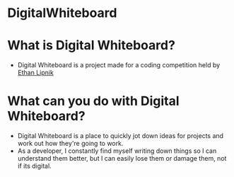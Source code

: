 # DigitalWhiteboard
# What is Digital Whiteboard?
  - Digital Whiteboard is a project made for a coding competition held by [Ethan Lipnik](https://twitter.com/EthanLipnik)
# What can you do with Digital Whiteboard?
  - Digital Whiteboard is a place to quickly jot down ideas for projects and work out how they're going to work.
  - As a developer, I constantly find myself writing down things so I can understand them better, but I can easily lose them or damage them, not if its digital.
